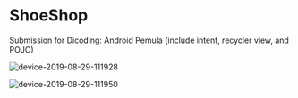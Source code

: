 # ShoeShop

Submission for Dicoding: Android Pemula (include intent, recycler view, and POJO)

![device-2019-08-29-111928](https://user-images.githubusercontent.com/48062932/63909968-12e90900-ca4f-11e9-922e-99a38bffbdac.jpg)

![device-2019-08-29-111950](https://user-images.githubusercontent.com/48062932/63909970-14b2cc80-ca4f-11e9-8511-fa1c0a4af9f8.jpg)
